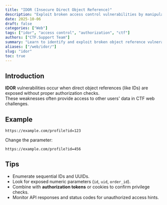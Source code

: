 ```yaml
---
title: "IDOR (Insecure Direct Object Reference)"
description: "Exploit broken access control vulnerabilities by manipulating object identifiers in web applications."
date: 2025-10-06
draft: false
categories: ["Web"]
tags: ["idor", "access control", "authorization", "ctf"]
authors: ["CTF.Support Team"]
summary: "Learn to identify and exploit broken object reference vulnerabilities to access unauthorized data."
aliases: ["/web/idor/"]
slug: "idor"
toc: true
---
```


## Introduction

**IDOR** vulnerabilities occur when direct object references (like IDs) are exposed without proper authorization checks.  
These weaknesses often provide access to other users' data in CTF web challenges.

## Example

```text
https://example.com/profile?id=123
```

Change the parameter:

```text
https://example.com/profile?id=456
```

## Tips

- Enumerate sequential IDs and UUIDs.  
- Look for exposed numeric parameters (`id`, `uid`, `order_id`).  
- Combine with **authorization tokens** or cookies to confirm privilege checks.  
- Monitor API responses and status codes for unauthorized access hints.
